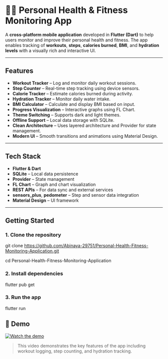 # 🏋️‍♀️ Personal Health & Fitness Monitoring App

A **cross-platform mobile application** developed in **Flutter (Dart)** to help users monitor and improve their personal health and fitness. The app enables tracking of **workouts**, **steps**, **calories burned**, **BMI**, and **hydration levels** with a visually rich and interactive UI.

---

## Features

- **Workout Tracker** – Log and monitor daily workout sessions.
- **Step Counter** – Real-time step tracking using device sensors.
- **Calorie Tracker** – Estimate calories burned during activity.
- **Hydration Tracker** – Monitor daily water intake.
- **BMI Calculator** – Calculate and display BMI based on input.
- **Progress Visualization** – Interactive graphs using FL Chart.
- **Theme Switching** – Supports dark and light themes.
- **Offline Support** – Local data storage with SQLite.
- **Clean Architecture** – Uses layered architecture and Provider for state management.
- **Modern UI** – Smooth transitions and animations using Material Design.

---

## Tech Stack

- **Flutter & Dart**
- **SQLite** – Local data persistence
- **Provider** – State management
- **FL Chart** – Graph and chart visualization
- **REST APIs** – For data sync and external services
- **sensors_plus**, **pedometer** – Step and sensor data integration
- **Material Design** – UI framework

---

##  Getting Started

### 1. Clone the repository

git clone https://github.com/Abinaya-29751/Personal-Health-Fitness-Monitoring-Application.git

cd Personal-Health-Fitness-Monitoring-Application

### 2. Install dependencies

flutter pub get

### 3. Run the app

flutter run

## 🎥 Demo

[![Watch the demo](https://www.google.com/imgres?q=vedio%20image&imgurl=https%3A%2F%2Fimg.freepik.com%2Fpremium-vector%2Fvedio-button-pictogram_764382-13414.jpg&imgrefurl=https%3A%2F%2Fwww.freepik.com%2Fpremium-vector%2Fvedio-button-pictogram_202058645.htm&docid=DapS3B2rKnVpqM&tbnid=PQIE51iW6ouK-M&vet=12ahUKEwj57pn93LKOAxWCd2wGHXRgCbQQM3oECGsQAA..i&w=626&h=626&hcb=2&ved=2ahUKEwj57pn93LKOAxWCd2wGHXRgCbQQM3oECGsQAA)]([https://drive.google.com/file/d/1ifTKyM5wXdEkkeAaYZLvtIUcB3BsXk4J/view?usp=sharing](https://drive.google.com/file/d/1nkQusH5ZKakwCGbn_bzur1RkyIaNROoX/view?usp=sharing))

> This video demonstrates the key features of the app including workout logging, step counting, and hydration tracking.



